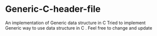 # Generic-C-header-file
An implementation of Generic data structure in C
Tried to implement Generic way to use data structure in C . Feel free to change and update
